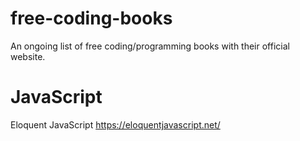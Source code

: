 # free-coding-books
An ongoing list of free coding/programming books with their official website.

# JavaScript
Eloquent JavaScript
https://eloquentjavascript.net/


